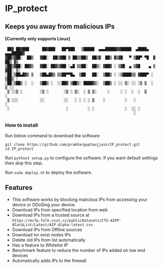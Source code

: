# IP_protect
## Keeps you away from malicious IPs
#### [Currently only supports Linux]

```                                                               
 ██▓ ██▓███      ██▓███   ██▀███   ▒█████  ▄▄▄█████▓▓█████  ▄████▄  ▄▄▄█████▓
▓██▒▓██░  ██▒   ▓██░  ██▒▓██ ▒ ██▒▒██▒  ██▒▓  ██▒ ▓▒▓█   ▀ ▒██▀ ▀█  ▓  ██▒ ▓▒
▒██▒▓██░ ██▓▒   ▓██░ ██▓▒▓██ ░▄█ ▒▒██░  ██▒░ ▓██▓ ░ ▒▓█  ▄ ▒▓█    ▄ ▒ ▓██░ ▒░
░██░▒██▄█▓▒ ▒   ▒██▄█▓▒ ▒▒██▀▀█▄  ▒██   ██░  ▒██▒ ░ ░▒████▒▒ ▓███▀ ░  ▒██▒ ░ 
░██░▒██▒ ░  ░   ▒██▒ ░  ░░██▓ ▒██▒░ ████▓▒░  ▒██▒ ░ ░░ ▒░ ░░ ░▒ ▒  ░  ▒ ░░   
 ▒ ░░▒ ░        ░▒ ░       ░▒ ░ ▒░  ░ ▒ ▒░     ░     ░ ░  ░  ░  ▒       ░    
 ▒ ░░░          ░░         ░░   ░ ░ ░ ░ ▒    ░         ░   ░          ░      
 ░                          ░         ░ ░              ░  ░░ ░               
                                                           ░       
```

### How to install
Run below command to download the software
```
git clone https://github.com/prakharguptaujjain/IP_protect.git
cd IP_protect
```
Run ```python3 setup.py``` to configure the software. If you want default settings then skip this step.

Run ```sudo deploy.sh``` to deploy the software.

## Features
- This software works by blocking malicious IPs from accessing your device or DDoSing your device.
- Download IPs from specified location from web
- Download IPs from a trusted source at ```https://mcfp.felk.cvut.cz/publicDatasets/CTU-AIPP-BlackList/Latest/AIP-Alpha-latest.csv```
- Download IPs from Offline sources
- Download tor exist nodes IPs
- Delete old IPs from list automatically
- Has a feature to Whitelist IP
- Benchmark feature to reduce the number of IPs added on low end devices
- Automatically adds IPs to the firewall
